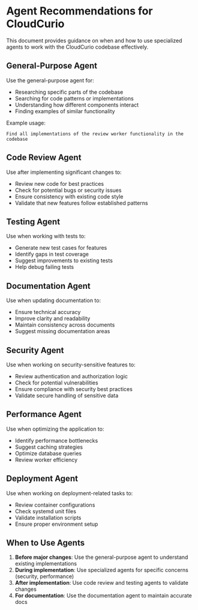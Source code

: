 # Agent Recommendations for CloudCurio

This document provides guidance on when and how to use specialized agents to work with the CloudCurio codebase effectively.

## General-Purpose Agent

Use the general-purpose agent for:
- Researching specific parts of the codebase
- Searching for code patterns or implementations
- Understanding how different components interact
- Finding examples of similar functionality

Example usage:
```
Find all implementations of the review worker functionality in the codebase
```

## Code Review Agent

Use after implementing significant changes to:
- Review new code for best practices
- Check for potential bugs or security issues
- Ensure consistency with existing code style
- Validate that new features follow established patterns

## Testing Agent

Use when working with tests to:
- Generate new test cases for features
- Identify gaps in test coverage
- Suggest improvements to existing tests
- Help debug failing tests

## Documentation Agent

Use when updating documentation to:
- Ensure technical accuracy
- Improve clarity and readability
- Maintain consistency across documents
- Suggest missing documentation areas

## Security Agent

Use when working on security-sensitive features to:
- Review authentication and authorization logic
- Check for potential vulnerabilities
- Ensure compliance with security best practices
- Validate secure handling of sensitive data

## Performance Agent

Use when optimizing the application to:
- Identify performance bottlenecks
- Suggest caching strategies
- Optimize database queries
- Review worker efficiency

## Deployment Agent

Use when working on deployment-related tasks to:
- Review container configurations
- Check systemd unit files
- Validate installation scripts
- Ensure proper environment setup

## When to Use Agents

1. **Before major changes**: Use the general-purpose agent to understand existing implementations
2. **During implementation**: Use specialized agents for specific concerns (security, performance)
3. **After implementation**: Use code review and testing agents to validate changes
4. **For documentation**: Use the documentation agent to maintain accurate docs
